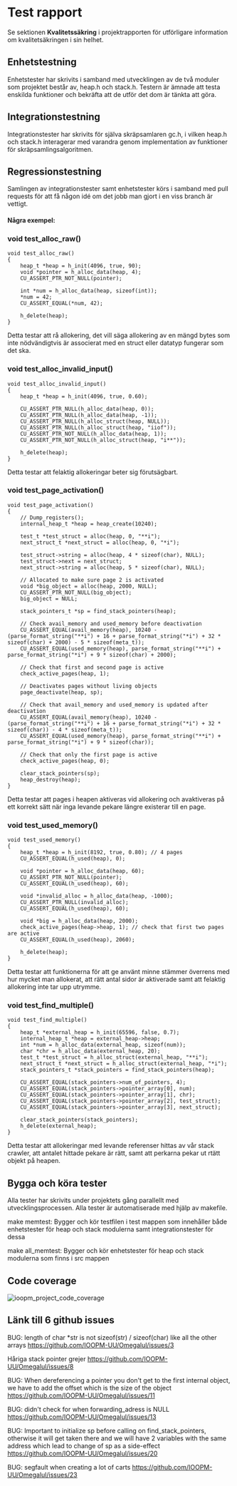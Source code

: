 # Test rapport
Se sektionen __Kvalitetssäkring__ i projektrapporten för utförligare information om kvalitetsäkringen i sin helhet.

## Enhetstestning
Enhetstester har skrivits i samband med utvecklingen av de två moduler som projektet består av, heap.h och stack.h. Testern är ämnade att testa enskilda funktioner och bekräfta att de utför det dom är tänkta att göra. 

## Integrationstestning
Integrationstester har skrivits för själva skräpsamlaren gc.h, i vilken heap.h och stack.h interagerar med varandra genom implementation av funktioner för skräpsamlingsalgoritmen.

## Regressionstestning
Samlingen av integrationstester samt enhetstester körs i samband med pull requests för att få någon idé om det jobb man gjort i en viss branch är vettigt. 

#### Några exempel:

### void test_alloc_raw()
	void test_alloc_raw() 
	{
		heap_t *heap = h_init(4096, true, 90);
		void *pointer = h_alloc_data(heap, 4);
		CU_ASSERT_PTR_NOT_NULL(pointer);

		int *num = h_alloc_data(heap, sizeof(int));
		*num = 42;
		CU_ASSERT_EQUAL(*num, 42);

		h_delete(heap);
	}

Detta testar att rå allokering, det vill säga allokering av en mängd bytes som inte nödvändigtvis är associerat med en struct eller datatyp fungerar som det ska.

### void test_alloc_invalid_input()
	void test_alloc_invalid_input() 
	{
		heap_t *heap = h_init(4096, true, 0.60);

		CU_ASSERT_PTR_NULL(h_alloc_data(heap, 0));
		CU_ASSERT_PTR_NULL(h_alloc_data(heap, -1));
		CU_ASSERT_PTR_NULL(h_alloc_struct(heap, NULL));
		CU_ASSERT_PTR_NULL(h_alloc_struct(heap, "iiof"));
		CU_ASSERT_PTR_NOT_NULL(h_alloc_data(heap, 1));
		CU_ASSERT_PTR_NOT_NULL(h_alloc_struct(heap, "i**"));

		h_delete(heap);
	}

Detta testar att felaktig allokeringar beter sig förutsägbart.

### void test_page_activation()
	void test_page_activation() 
	{
		// Dump_registers();
		internal_heap_t *heap = heap_create(10240);

		test_t *test_struct = alloc(heap, 0, "**i");
		next_struct_t *next_struct = alloc(heap, 0, "*i");

		test_struct->string = alloc(heap, 4 * sizeof(char), NULL);
		test_struct->next = next_struct;
		next_struct->string = alloc(heap, 5 * sizeof(char), NULL);

		// Allocated to make sure page 2 is activated
		void *big_object = alloc(heap, 2000, NULL);
		CU_ASSERT_PTR_NOT_NULL(big_object);
		big_object = NULL;

		stack_pointers_t *sp = find_stack_pointers(heap);

		// Check avail_memory and used_memory before deactivation
		CU_ASSERT_EQUAL(avail_memory(heap), 10240 - (parse_format_string("**i") + 16 + parse_format_string("*i") + 32 * sizeof(char) + 2000) - 5 * sizeof(meta_t));
		CU_ASSERT_EQUAL(used_memory(heap), parse_format_string("**i") + parse_format_string("*i") + 9 * sizeof(char) + 2000);

		// Check that first and second page is active
		check_active_pages(heap, 1);

		// Deactivates pages without living objects
		page_deactivate(heap, sp);

		// Check that avail_memory and used_memory is updated after deactivation
		CU_ASSERT_EQUAL(avail_memory(heap), 10240 - (parse_format_string("**i") + 16 + parse_format_string("*i") + 32 * sizeof(char)) - 4 * sizeof(meta_t));
		CU_ASSERT_EQUAL(used_memory(heap), parse_format_string("**i") + parse_format_string("*i") + 9 * sizeof(char));

		// Check that only the first page is active
		check_active_pages(heap, 0);

		clear_stack_pointers(sp);
		heap_destroy(heap);
	}

Detta testar att pages i heapen aktiveras vid allokering och avaktiveras på ett korrekt sätt när inga levande pekare längre existerar till en page.

### void test_used_memory()
	void test_used_memory() 
	{
		heap_t *heap = h_init(8192, true, 0.80); // 4 pages
		CU_ASSERT_EQUAL(h_used(heap), 0);

		void *pointer = h_alloc_data(heap, 60);
		CU_ASSERT_PTR_NOT_NULL(pointer);
		CU_ASSERT_EQUAL(h_used(heap), 60);

		void *invalid_alloc = h_alloc_data(heap, -1000);
		CU_ASSERT_PTR_NULL(invalid_alloc);
		CU_ASSERT_EQUAL(h_used(heap), 60);

		void *big = h_alloc_data(heap, 2000);
		check_active_pages(heap->heap, 1); // check that first two pages are active
		CU_ASSERT_EQUAL(h_used(heap), 2060);

		h_delete(heap);
	}

Detta testar att funktionerna för att ge använt minne stämmer överrens med hur mycket man allokerat, att rätt antal sidor är aktiverade samt att felaktig allokering inte tar upp utrymme.

### void test_find_multiple()
	void test_find_multiple()
	{
		heap_t *external_heap = h_init(65596, false, 0.7);
		internal_heap_t *heap = external_heap->heap;
		int *num = h_alloc_data(external_heap, sizeof(num));
		char *chr = h_alloc_data(external_heap, 20);
		test_t *test_struct = h_alloc_struct(external_heap, "**i");
		next_struct_t *next_struct = h_alloc_struct(external_heap, "*i");
		stack_pointers_t *stack_pointers = find_stack_pointers(heap);

		CU_ASSERT_EQUAL(stack_pointers->num_of_pointers, 4);
		CU_ASSERT_EQUAL(stack_pointers->pointer_array[0], num);
		CU_ASSERT_EQUAL(stack_pointers->pointer_array[1], chr);
		CU_ASSERT_EQUAL(stack_pointers->pointer_array[2], test_struct);
		CU_ASSERT_EQUAL(stack_pointers->pointer_array[3], next_struct);

		clear_stack_pointers(stack_pointers);
		h_delete(external_heap);
	}

Detta testar att allokeringar med levande referenser hittas av vår stack crawler, att antalet hittade pekare är rätt, samt att perkarna pekar ut rtätt objekt på heapen.

## Bygga och köra tester
Alla tester har skrivits under projektets gång parallellt med utvecklingsprocessen.
Alla tester är automatiserade med hjälp av makefile.

make memtest: Bygger och kör testfilen i test mappen som innehåller både enhetstester för 
heap och stack modulerna samt integrationstester för dessa

make all_memtest: Bygger och kör enhetstester för heap och stack modulerna som finns i src mappen

## Code coverage
![ioopm_project_code_coverage](https://user-images.githubusercontent.com/80210925/211007559-c63dc030-2de0-4ff6-9d19-b15c13d90cbf.png)

## Länk till 6 github issues

BUG: length of char *str is not sizeof(str) / sizeof(char) like all the other arrays
https://github.com/IOOPM-UU/Omegalul/issues/3

Håriga stack pointer grejer
https://github.com/IOOPM-UU/Omegalul/issues/8

BUG: When dereferencing a pointer you don't get to the first internal object, we have to add the offset which is the size of the object
https://github.com/IOOPM-UU/Omegalul/issues/11

BUG: didn't check for when forwarding_adress is NULL
https://github.com/IOOPM-UU/Omegalul/issues/13

BUG: Important to initialize sp before calling on find_stack_pointers, otherwise it will get taken there and we will have 2 variables with the same address which lead to change of sp as a side-effect
https://github.com/IOOPM-UU/Omegalul/issues/20

BUG: segfault when creating a lot of carts
https://github.com/IOOPM-UU/Omegalul/issues/23
